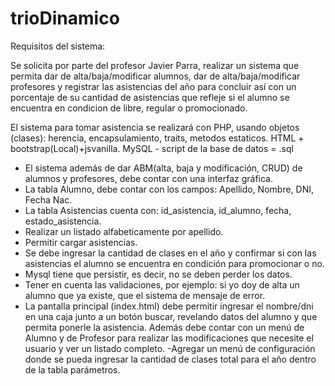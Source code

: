 # trioDinamico




Requisitos del sistema:

Se solicita por parte del profesor Javier Parra, realizar un sistema que permita dar de alta/baja/modificar alumnos, dar de alta/baja/modificar profesores y registrar las asistencias del año para concluir así con un porcentaje de su cantidad de asistencias que refleje si el alumno se encuentra en condicion de libre, regular o promocionado.

El sistema para tomar asistencia se  realizará con PHP, usando objetos (clases): herencia, encapsulamiento, traits, metodos estaticos. HTML + bootstrap(Local)+jsvanilla. MySQL - script de la base de datos = .sql

- El sistema además de dar ABM(alta, baja y modificación, CRUD) de alumnos y profesores, debe contar con una interfaz gráfica.
- La tabla Alumno, debe contar con los campos: Apellido, Nombre, DNI, Fecha Nac.
- La tabla Asistencias cuenta con: id_asistencia, id_alumno, fecha, estado_asistencia.
- Realizar un listado alfabeticamente por apellido.
- Permitir cargar asistencias.
- Se debe ingresar la cantidad de clases en el año y confirmar si con las asistencias el alumno se encuentra en condición para promocionar o no.
- Mysql tiene que persistir, es decir, no se deben perder los datos.
- Tener en cuenta las validaciones, por ejemplo: si yo doy de alta un alumno que ya existe, que el sistema de mensaje de error.
- La pantalla principal (index.html) debe permitir ingresar el nombre/dni en una caja junto a un botón buscar, revelando datos del alumno y que permita ponerle la asistencia. Además debe contar con un menú de Alumno y de Profesor para realizar las modificaciones que necesite el usuario y ver un listado completo.
-Agregar un menú de configuración  donde se pueda ingresar la cantidad de clases total para el año dentro de la tabla parámetros.
